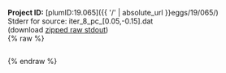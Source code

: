 **Project ID:** [plumID:19.065]({{ '/' | absolute_url }}eggs/19/065/)  
Stderr for source:  iter_8_pc_[0.05,-0.15].dat   
(download [zipped raw stdout](iter_8_pc_[0.05,-0.15].dat.plumed.stdout.txt.zip))  
{% raw %}
<pre>
</pre>
{% endraw %}
